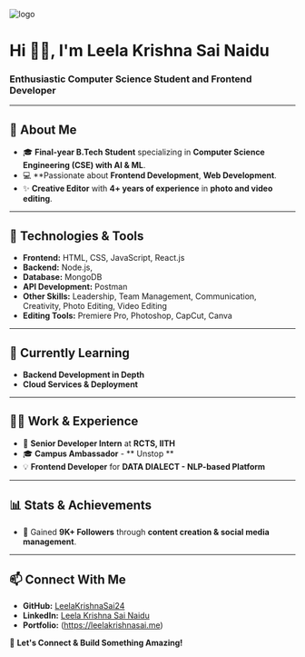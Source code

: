 ![logo](https://github.com/leelakrishnasainaidu/LeelaKrishnaSai24/blob/main/Cover%20Picture.png)

# Hi 👋🏻, I'm Leela Krishna Sai Naidu
### Enthusiastic Computer Science Student and Frontend Developer
---

## 🚀 About Me
- 🎓 **Final-year B.Tech Student** specializing in **Computer Science Engineering (CSE) with AI & ML**.
- 💻 **Passionate about **Frontend Development**, **Web Development**.
- ✨ **Creative Editor** with **4+ years of experience** in **photo and video editing**.
---

## 🔧 Technologies & Tools
- **Frontend:** HTML, CSS, JavaScript, React.js
- **Backend:** Node.js, 
- **Database:** MongoDB
- **API Development:** Postman
- **Other Skills:** Leadership, Team Management, Communication, Creativity, Photo Editing, Video Editing
- **Editing Tools:** Premiere Pro, Photoshop, CapCut, Canva

---

## 🌱 Currently Learning
- **Backend Development in Depth**
- **Cloud Services & Deployment**

---

## 👨‍💻 Work & Experience
- 🏢 **Senior Developer Intern** at **RCTS, IITH**
- 🎓 **Campus Ambassador** - ** Unstop **
- 💡 **Frontend Developer** for **DATA DIALECT - NLP-based Platform**

---

## 📊 Stats & Achievements
- 📢 Gained **9K+ Followers** through **content creation & social media management**.
---

## 📫 Connect With Me
- **GitHub:** [LeelaKrishnaSai24](https://github.com/leelakrishnasainaidu)
- **LinkedIn:** [Leela Krishna Sai Naidu](https://www.linkedin.com/in/leelakrishnasainaidu)
- **Portfolio:** (https://leelakrishnasai.me)

🚀 **Let's Connect & Build Something Amazing!**

